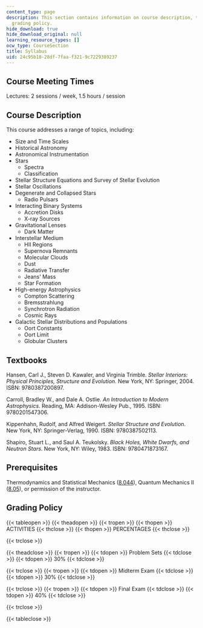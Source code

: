 ```yaml
---
content_type: page
description: This section contains information on course description, textbooks, prerequisites,
  grading policy.
hide_download: true
hide_download_original: null
learning_resource_types: []
ocw_type: CourseSection
title: Syllabus
uid: 24c95b18-28df-7faa-f321-9c7229389237
---
```


Course Meeting Times
--------------------

Lectures: 2 sessions / week, 1.5 hours / session

Course Description
------------------

This course addresses a range of topics, including:

*   Size and Time Scales
*   Historical Astronomy
*   Astronomical Instrumentation
*   Stars
    *   Spectra
    *   Classification
*   Stellar Structure Equations and Survey of Stellar Evolution
*   Stellar Oscillations
*   Degenerate and Collapsed Stars
    *   Radio Pulsars
*   Interacting Binary Systems
    *   Accretion Disks
    *   X-ray Sources
*   Gravitational Lenses
    *   Dark Matter
*   Interstellar Medium
    *   HII Regions
    *   Supernova Remnants
    *   Molecular Clouds
    *   Dust
    *   Radiative Transfer
    *   Jeans' Mass
    *   Star Formation
*   High-energy Astrophysics
    *   Compton Scattering
    *   Bremsstrahlung
    *   Synchrotron Radiation
    *   Cosmic Rays
*   Galactic Stellar Distributions and Populations
    *   Oort Constants
    *   Oort Limit
    *   Globular Clusters

Textbooks
---------

Hansen, Carl J., Steven D. Kawaler, and Virginia Trimble. _Stellar Interiors: Physical Principles, Structure and Evolution_. New York, NY: Springer, 2004. ISBN: 9780387200897.

Carroll, Bradley W., and Dale A. Ostlie. _An Introduction to Modern Astrophysics_. Reading, MA: Addison-Wesley Pub., 1995. ISBN: 9780201547306.

Kippenhahn, Rudolf, and Alfred Weigert. _Stellar Structure and Evolution_. New York, NY: Springer-Verlag, 1990. ISBN: 9780387502113.

Shapiro, Stuart L., and Saul A. Teukolsky. _Black Holes, White Dwarfs, and Neutron Stars_. New York, NY: Wiley, 1983. ISBN: 9780471873167.

Prerequisites
-------------

Thermodynamics and Statistical Mechanics ([8.044](/courses/8-044-statistical-physics-i-spring-2013)), Quantum Mechanics II ([8.05](/courses/8-05-quantum-physics-ii-fall-2013)), or permission of the instructor.

Grading Policy
--------------

{{< tableopen >}}
{{< theadopen >}}
{{< tropen >}}
{{< thopen >}}
ACTIVITIES
{{< thclose >}}
{{< thopen >}}
PERCENTAGES
{{< thclose >}}

{{< trclose >}}

{{< theadclose >}}
{{< tropen >}}
{{< tdopen >}}
Problem Sets
{{< tdclose >}}
{{< tdopen >}}
30%
{{< tdclose >}}

{{< trclose >}}
{{< tropen >}}
{{< tdopen >}}
Midterm Exam
{{< tdclose >}}
{{< tdopen >}}
30%
{{< tdclose >}}

{{< trclose >}}
{{< tropen >}}
{{< tdopen >}}
Final Exam
{{< tdclose >}}
{{< tdopen >}}
40%
{{< tdclose >}}

{{< trclose >}}

{{< tableclose >}}